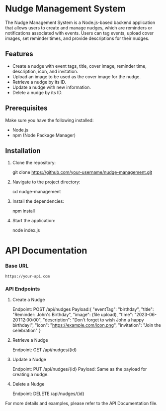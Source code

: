 # Nudge Management System

The Nudge Management System is a Node.js-based backend application that allows users to create and manage nudges, which are reminders or notifications associated with events. Users can tag events, upload cover images, set reminder times, and provide descriptions for their nudges.

## Features

- Create a nudge with event tags, title, cover image, reminder time, description, icon, and invitation.
- Upload an image to be used as the cover image for the nudge.
- Retrieve a nudge by its ID.
- Update a nudge with new information.
- Delete a nudge by its ID.

## Prerequisites

Make sure you have the following installed:

- Node.js
- npm (Node Package Manager)

## Installation

1. Clone the repository:

   git clone https://github.com/your-username/nudge-management.git

2. Navigate to the project directory:

    cd nudge-management

3. Install the dependencies:

    npm install

4. Start the application:

    node index.js

# API Documentation

### Base URL

    https://your-api.com


### API Endpoints

1. Create a Nudge

    Endpoint: POST /api/nudges
    Payload:{
        "eventTag": "birthday",
        "title": "Reminder: John's Birthday",
        "image": (file upload),
        "time": "2023-06-20T12:00:00",
        "description": "Don't forget to wish John a happy birthday!",
        "icon": "https://example.com/icon.png",
        "invitation": "Join the celebration"
    }

2. Retrieve a Nudge

    Endpoint: GET /api/nudges/{id}

3. Update a Nudge

    Endpoint: PUT /api/nudges/{id}
    Payload: Same as the payload for creating a nudge.

4. Delete a Nudge

    Endpoint: DELETE /api/nudges/{id}

For more details and examples, please refer to the API Documentation file.